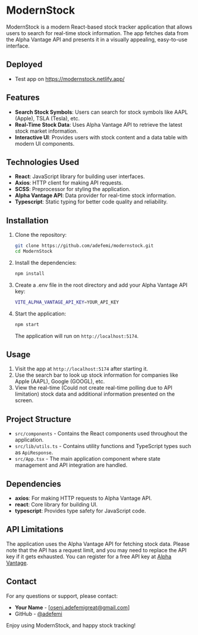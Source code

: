 # ModernStock

ModernStock is a modern React-based stock tracker application that allows users to search for real-time stock information. The app fetches data from the Alpha Vantage API and presents it in a visually appealing, easy-to-use interface.

## Deployed
- Test app on https://modernstock.netlify.app/

## Features

- **Search Stock Symbols**: Users can search for stock symbols like AAPL (Apple), TSLA (Tesla), etc.
- **Real-Time Stock Data**: Uses Alpha Vantage API to retrieve the latest stock market information.
- **Interactive UI**: Provides users with stock content and a data table with modern UI components.

## Technologies Used

- **React**: JavaScript library for building user interfaces.
- **Axios**: HTTP client for making API requests.
- **SCSS**: Preprocessor for styling the application.
- **Alpha Vantage API**: Data provider for real-time stock information.
- **Typescript**: Static typing for better code quality and reliability.

## Installation

1. Clone the repository:

   ```sh
   git clone https://github.com/adefemi/modernstock.git
   cd ModernStock
   ```

2. Install the dependencies:

   ```sh
   npm install
   ```

3. Create a .env file in the root directory and add your Alpha Vantage API key:

    ```sh
    VITE_ALPHA_VANTAGE_API_KEY=YOUR_API_KEY
    ```

4. Start the application:

   ```sh
   npm start
   ```

   The application will run on `http://localhost:5174`.

## Usage

1. Visit the app at `http://localhost:5174` after starting it.
2. Use the search bar to look up stock information for companies like Apple (AAPL), Google (GOOGL), etc.
3. View the real-time (Could not create real-time polling due to API limitation) stock data and additional information presented on the screen.

## Project Structure

- `src/components` - Contains the React components used throughout the application.
- `src/lib/utils.ts` - Contains utility functions and TypeScript types such as `ApiResponse`.
- `src/App.tsx` - The main application component where state management and API integration are handled.

## Dependencies

- **axios**: For making HTTP requests to Alpha Vantage API.
- **react**: Core library for building UI.
- **typescript**: Provides type safety for JavaScript code.

## API Limitations

The application uses the Alpha Vantage API for fetching stock data. Please note that the API has a request limit, and you may need to replace the API key if it gets exhausted. You can register for a free API key at [Alpha Vantage](https://www.alphavantage.co/support/#api-key).


## Contact

For any questions or support, please contact:

- **Your Name** - [oseni.adefemigreat@gmail.com]
- GitHub - [@adefemi](https://github.com/adefemi)

Enjoy using ModernStock, and happy stock tracking!

